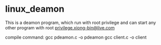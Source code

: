 # linux_deamon
This is a deamon program, which run with root privilege and can start any other program with root privilege.xiong-bin@live.com

compile command:
gcc pdeamon.c -o pdeamon
gcc client.c -o client
